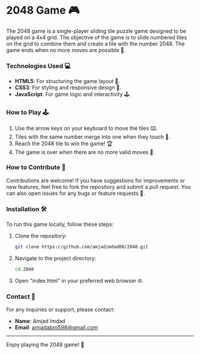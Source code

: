 # 2048 Game 🎮

The 2048 game is a single-player sliding tile puzzle game designed to be played on a 4x4 grid. The objective of the game is to slide numbered tiles on the grid to combine them and create a tile with the number 2048. The game ends when no more moves are possible 🎯.

### Technologies Used 💻

- **HTML5**: For structuring the game layout 🧱.
- **CSS3**: For styling and responsive design 🎨.
- **JavaScript**: For game logic and interactivity 🕹️.

### How to Play 🕹️

1. Use the arrow keys on your keyboard to move the tiles ⌨️.
2. Tiles with the same number merge into one when they touch 🔀.
3. Reach the 2048 tile to win the game! 🏆
4. The game is over when there are no more valid moves 🚫.

### How to Contribute 🤝

Contributions are welcome! If you have suggestions for improvements or new features, feel free to fork the repository and submit a pull request. You can also open issues for any bugs or feature requests 🐛.

### Installation 🛠️

To run this game locally, follow these steps:

1. Clone the repository:
   ```bash
   git clone https://github.com/amjadimdad00/2048.git
   ```
2. Navigate to the project directory:
   ```bash
   cd 2048
   ```
4. Open "index.html" in your preferred web browser 🌐.

### Contact 📧

For any inquiries or support, please contact:

- **Name**: Amjad Imdad
- **Email**: amjadabro598@gmail.com

---

Enjoy playing the 2048 game! 🎉
